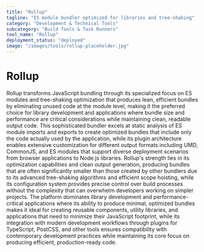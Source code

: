```yaml
---
title: "Rollup"
tagline: "ES module bundler optimized for libraries and tree-shaking"
category: "Development & Technical Tools"
subcategory: "Build Tools & Task Runners"
tool_name: "Rollup"
deployment_status: "deployed"
image: "/images/tools/rollup-placeholder.jpg"
---
```


# Rollup

Rollup transforms JavaScript bundling through its specialized focus on ES modules and tree-shaking optimization that produces lean, efficient bundles by eliminating unused code at the module level, making it the preferred choice for library development and applications where bundle size and performance are critical considerations while maintaining clean, readable output code. This sophisticated bundler excels at static analysis of ES module imports and exports to create optimized bundles that include only the code actually used by the application, while its plugin architecture enables extensive customization for different output formats including UMD, CommonJS, and ES modules that support diverse deployment scenarios from browser applications to Node.js libraries. Rollup's strength lies in its optimization capabilities and clean output generation, producing bundles that are often significantly smaller than those created by other bundlers due to its advanced tree-shaking algorithms and efficient scope hoisting, while its configuration system provides precise control over build processes without the complexity that can overwhelm developers working on simpler projects. The platform dominates library development and performance-critical applications where its ability to produce minimal, optimized bundles makes it ideal for creating reusable components, utility libraries, and applications that need to minimize their JavaScript footprint, while its integration with modern development workflows through plugins for TypeScript, PostCSS, and other tools ensures compatibility with contemporary development practices while maintaining its core focus on producing efficient, production-ready code.